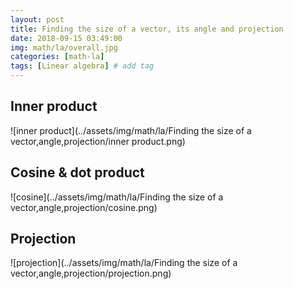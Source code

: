 ```yaml
---
layout: post
title: Finding the size of a vector, its angle and projection  
date: 2018-09-15 03:49:00
img: math/la/overall.jpg
categories: [math-la] 
tags: [Linear algebra] # add tag
---
```


## Inner product

![inner product](../assets/img/math/la/Finding the size of a vector,angle,projection/inner product.png)

## Cosine & dot product

![cosine](../assets/img/math/la/Finding the size of a vector,angle,projection/cosine.png)

## Projection

![projection](../assets/img/math/la/Finding the size of a vector,angle,projection/projection.png)


 
 